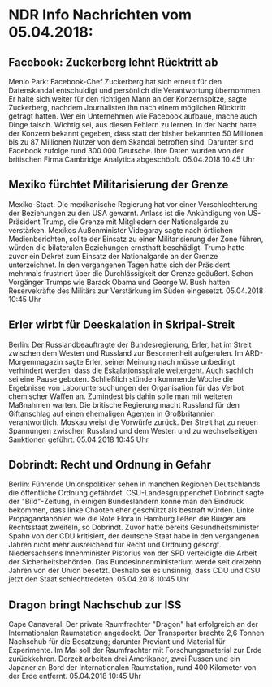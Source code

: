 # NDR Info Nachrichten vom 05.04.2018:


## Facebook: Zuckerberg lehnt Rücktritt ab
Menlo Park: Facebook-Chef Zuckerberg hat sich erneut für den Datenskandal entschuldigt und persönlich die Verantwortung übernommen. Er halte sich weiter für den richtigen Mann an der Konzernspitze, sagte Zuckerberg, nachdem Journalisten ihn nach einem möglichen Rücktritt gefragt hatten. Wer ein Unternehmen wie Facebook aufbaue, mache auch Dinge falsch. Wichtig sei, aus diesen Fehlern zu lernen. In der Nacht hatte der Konzern bekannt gegeben, dass statt der bisher bekannten 50 Millionen bis zu 87 Millionen Nutzer von dem Skandal betroffen sind. Darunter sind Facebook zufolge rund 300.000 Deutsche. Ihre Daten wurden von der britischen Firma Cambridge Analytica abgeschöpft. 05.04.2018 10:45 Uhr 

## Mexiko fürchtet Militarisierung der Grenze
Mexiko-Staat:	Die mexikanische Regierung hat vor einer Verschlechterung der Beziehungen zu den USA gewarnt. Anlass ist die Ankündigung von US-Präsident Trump, die Grenze mit Mitgliedern der Nationalgarde zu verstärken. Mexikos Außenminister Videgaray sagte nach örtlichen Medienberichten, sollte der Einsatz zu einer Militarisierung der Zone führen, würden die bilateralen Beziehungen ernsthaft beschädigt. Trump hatte zuvor ein Dekret zum Einsatz der Nationalgarde an der Grenze unterzeichnet. In den vergangenen Tagen hatte sich der Präsident mehrmals frustriert über die Durchlässigkeit der Grenze geäußert. Schon Vorgänger Trumps wie Barack Obama und George W. Bush hatten Reservekräfte des Militärs zur Verstärkung im Süden eingesetzt. 05.04.2018 10:45 Uhr 

## Erler wirbt für Deeskalation in Skripal-Streit
Berlin: Der Russlandbeauftragte der Bundesregierung, Erler, hat im Streit zwischen dem Westen und Russland zur Besonnenheit aufgerufen. Im ARD-Morgenmagazin sagte Erler, seiner Meinung nach müsse unbedingt verhindert werden, dass die Eskalationsspirale weitergeht. Auch sachlich sei eine Pause geboten. Schließlich stünden kommende Woche die Ergebnisse von Laboruntersuchungen der Organisation für das Verbot chemischer Waffen an. Zumindest bis dahin solle man mit weiteren Maßnahmen warten. Die britische Regierung macht Russland für den Giftanschlag auf einen ehemaligen Agenten in Großbritannien verantwortlich. Moskau weist die Vorwürfe zurück. Der Streit hat zu neuen Spannungen zwischen Russland und dem Westen und zu wechselseitigen Sanktionen geführt. 05.04.2018 10:45 Uhr 

## Dobrindt: Recht und Ordnung in Gefahr
Berlin: Führende Unionspolitiker sehen in manchen Regionen Deutschlands die öffentliche Ordnung gefährdet. CSU-Landesgruppenchef Dobrindt sagte der "Bild"-Zeitung, in einigen Bundesländern könne man den Eindruck bekommen, dass linke Chaoten eher
geschützt als bestraft würden. Linke Propagandahöhlen wie die Rote Flora in Hamburg ließen die Bürger am Rechtsstaat zweifeln, so Dobrindt. Zuvor hatte bereits
Gesundheitsminister Spahn von der CDU kritisiert, der deutsche Staat habe in den vergangenen Jahren nicht mehr ausreichend für Recht und Ordnung gesorgt. Niedersachsens Innenminister Pistorius von der SPD verteidigte die Arbeit der Sicherheitsbehörden. Das Bundesinnenministerium werde seit dreizehn Jahren von der Union besetzt. Deshalb sei es unsinnig, dass CDU und CSU jetzt den Staat schlechtredeten. 05.04.2018 10:45 Uhr 

## Dragon bringt Nachschub zur ISS
Cape Canaveral: Der private Raumfrachter "Dragon" hat erfolgreich an der Internationalen Raumstation angedockt. Der Transporter brachte 2,6 Tonnen Nachschub für die Besatzung; darunter Proviant und Material für Experimente. Im Mai soll der Raumfrachter mit Forschungsmaterial zur Erde zurückkehren. Derzeit arbeiten drei Amerikaner, zwei Russen und ein Japaner an Bord der Internationalen Raumstation, rund 400 Kilometer von der Erde entfernt. 05.04.2018 10:45 Uhr 
